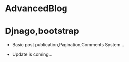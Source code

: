 # AdvancedBlog

# Djnago,bootstrap

- Basic post publication,Pagination,Comments System...

- Update is coming...

